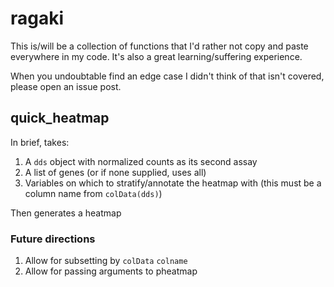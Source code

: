 # ragaki

This is/will be a collection of functions that I'd rather not copy and paste
everywhere in my code. It's also a great learning/suffering experience.

When you undoubtable find an edge case I didn't think of that isn't covered,
please open an issue post. 

## quick_heatmap
In brief, takes:
1. A `dds` object with normalized counts as its second assay
2. A list of genes (or if none supplied, uses all)
3. Variables on which to stratify/annotate the heatmap with (this must be a column name from `colData(dds)`)

Then generates a heatmap

### Future directions
1. Allow for subsetting by `colData` `colname`
2. Allow for passing arguments to pheatmap
